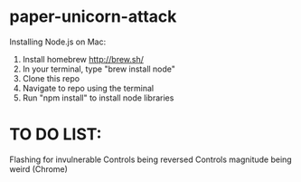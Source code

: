paper-unicorn-attack
====================

Installing Node.js on Mac:
  1. Install homebrew http://brew.sh/
  2. In your terminal, type "brew install node"
  3. Clone this repo
  4. Navigate to repo using the terminal
  5. Run "npm install" to install node libraries

TO DO LIST:
====================

Flashing for invulnerable
Controls being reversed
Controls magnitude being weird (Chrome)
